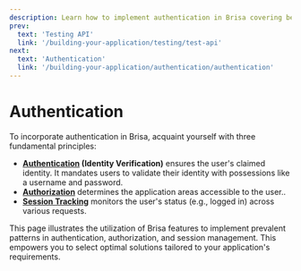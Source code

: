 ```yaml
---
description: Learn how to implement authentication in Brisa covering best practices, securing routes, authorization techniques, and session management.
prev:
  text: 'Testing API'
  link: '/building-your-application/testing/test-api'
next:
  text: 'Authentication'
  link: '/building-your-application/authentication/authentication'
---
```


# Authentication

To incorporate authentication in Brisa, acquaint yourself with three fundamental principles:

- **[Authentication](/building-your-application/authentication/authentication) (Identity Verification)** ensures the user's claimed identity. It mandates users to validate their identity with possessions like a username and password.
- **[Authorization](/building-your-application/authentication/authorization)** determines the application areas accessible to the user..
- **[Session Tracking](/building-your-application/authentication/session-tracking)** monitors the user's status (e.g., logged in) across various requests.

This page illustrates the utilization of Brisa features to implement prevalent patterns in authentication, authorization, and session management. This empowers you to select optimal solutions tailored to your application's requirements.
